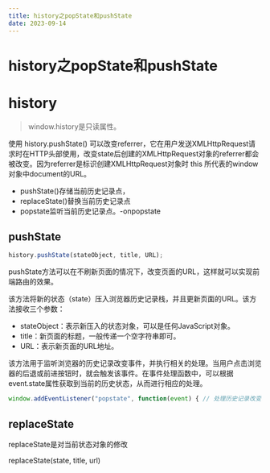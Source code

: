 ```yaml
---
title: history之popState和pushState
date: 2023-09-14
---
```


# history之popState和pushState

# history

> window.history是只读属性。

使用 history.pushState() 可以改变referrer，它在用户发送XMLHttpRequest请求时在HTTP头部使用，改变state后创建的XMLHttpRequest对象的referrer都会被改变。因为referrer是标识创建XMLHttpRequest对象时 this 所代表的window对象中document的URL。


* pushState()存储当前历史记录点，
* replaceState()替换当前历史记录点
* popstate监听当前历史记录点。-onpopstate

## pushState

```js
history.pushState(stateObject, title, URL);
```

pushState方法可以在不刷新页面的情况下，改变页面的URL，这样就可以实现前端路由的效果。

该方法将新的状态（state）压入浏览器历史记录栈，并且更新页面的URL。该方法接收三个参数：

* stateObject：表示新压入的状态对象，可以是任何JavaScript对象。
* title：新页面的标题，一般传递一个空字符串即可。
* URL：表示新页面的URL地址。


该方法用于监听浏览器的历史记录改变事件，并执行相关的处理。当用户点击浏览器的后退或前进按钮时，就会触发该事件。在事件处理函数中，可以根据event.state属性获取到当前的历史状态，从而进行相应的处理。

```js
window.addEventListener("popstate", function(event) { // 处理历史记录改变事件 });
```


## replaceState

replaceState是对当前状态对象的修改

replaceState(state, title, url)


